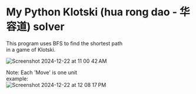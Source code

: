 # My Python Klotski (hua rong dao - 华容道) solver  
  
This program uses BFS to find the shortest path  
in a game of Klotski.  
  
![Screenshot 2024-12-22 at 11 00 42 AM](https://github.com/user-attachments/assets/c5a0511d-b814-475e-b304-2893596e7554)  

Note: Each 'Move' is one unit  
example:  
![Screenshot 2024-12-22 at 12 08 17 PM](https://github.com/user-attachments/assets/15404798-6783-47b1-85ca-7a18cad20832)
